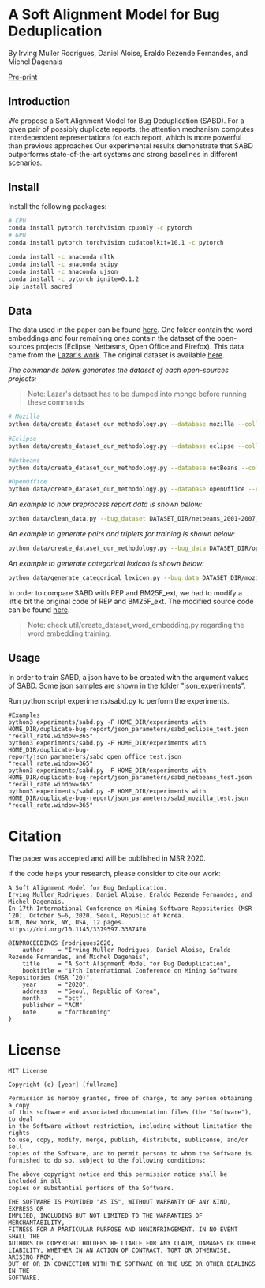 # A Soft Alignment Model for Bug Deduplication

By Irving Muller Rodrigues, Daniel Aloise, Eraldo Rezende Fernandes, and Michel Dagenais

[Pre-print](https://irving-muller.github.io/papers/MSR2020.pdf)

## Introduction

We propose a Soft Alignment Model for Bug Deduplication (SABD). 
For a given pair of possibly duplicate reports, the attention mechanism computes interdependent representations for each report, which is more powerful than previous approaches
Our experimental results demonstrate that SABD outperforms state-of-the-art systems and strong baselines in different scenarios. 

## Install

Install the following packages:

```bash
# CPU
conda install pytorch torchvision cpuonly -c pytorch 
# GPU
conda install pytorch torchvision cudatoolkit=10.1 -c pytorch

conda install -c anaconda nltk
conda install -c anaconda scipy
conda install -c anaconda ujson
conda install -c pytorch ignite=0.1.2
pip install sacred 
```

## Data

The data used in the paper can be found [here](https://zenodo.org/record/3922012). One folder contain the word embeddings and four remaining ones 
contain the dataset of the open-sources projects (Eclipse, Netbeans, Open Office and Firefox).
This data came from the [Lazar's work](https://dl.acm.org/doi/abs/10.1145/2597073.2597128).
The original dataset is available [here](http://alazar.people.ysu.edu/msr14data/).

*The commands below generates the dataset of each open-sources projects:*
> Note: Lazar's dataset has to be dumped into mongo before running these commands

```bash 
# Mozilla
python data/create_dataset_our_methodology.py --database mozilla --collection mozall --bug_data DATASET_DIR/mozilla_2001-2009_2010/mozilla_initial.json --training DATASET_DIR/mozilla_2001-2009_2010/training_split_mozilla.txt --validation  DATASET_DIR/mozilla_2001-2009_2010/validation_mozilla.txt --test DATASET_DIR/mozilla_2001-2009_2010/test_mozilla.txt --date="2010/01/01" --date_threshold="2010/12/31" --no_tree --dev_perc=0.05
    
#Eclipse
python data/create_dataset_our_methodology.py --database eclipse --collection initial --bug_data DATASET_DIR/eclipse_2001-2007_2008/eclipse_initial.json --training  DATASET_DIR/eclipse_2001-2007_2008/training_split_eclipse.txt --validation  DATASET_DIR/eclipse_2001-2007_2008/validation_eclipse.txt --test DATASET_DIR/eclipse_2001-2007_2008/test_eclipse.txt --date="2008/01/01" --date_threshold="2008/12/31" --no_tree --dev_perc=0.05

#Netbeans
python data/create_dataset_our_methodology.py --database netBeans --collection initial --bug_data DATASET_DIR/netbeans_2001-2007_2008/netbeans_initial.json --training  DATASET_DIR/netbeans_2001-2007_2008/training_split_netbeans.txt --validation  DATASET_DIR/netbeans_2001-2007_2008/validation_netbeans.txt --test DATASET_DIR/netbeans_2001-2007_2008/test_netbeans.txt --date="2008/01/01" --date_threshold="2008/12/31" --no_tree --dev_perc=0.05

#OpenOffice
python data/create_dataset_our_methodology.py --database openOffice --collection initial --bug_data DATASET_DIR/open_office_2001-2008_2010/open_office_initial.json --training  DATASET_DIR/open_office_2001-2008_2010/training_split_open_office.txt --validation  DATASET_DIR/open_office_2001-2008_2010/validation_open_office.txt --test DATASET_DIR/open_office_2001-2008_2010/test_open_office.txt --date="2008/01/01" --date_threshold="2010/12/31" --no_tree --dev_perc=0.05
```
 
*An example to how preprocess report data is shown below:*
    
```bash
python data/clean_data.py --bug_dataset DATASET_DIR/netbeans_2001-2007_2008/netbeans_initial.json --output DATASET_DIR/netbeans_2001-2007_2008/netbeans_soft_clean_rm_punc_sent_tok.txt.json --fields short_desc description --type soft --rm_punc --sent_tok --lower_case
```
    
*An example to generate pairs and triplets for training is shown below:*
    
```bash
python data/create_dataset_our_methodology.py --bug_data DATASET_DIR/open_office_2001-2008_2010/open_office_initial.json --dataset DATASET_DIR open_office_2001-2008_2010/training_open_office.txt --n 1 --type random
```
    

*An example to generate categorical lexicon is shown below:*

```bash
python data/generate_categorical_lexicon.py --bug_data DATASET_DIR/mozilla_2001-2009_2010/mozilla_initial.json -o DATASET_DIR/dataset/sun_2011/mozilla_2001-2009_2010/categorical_lexicons.json
```
        
In order to compare SABD with REP and BM25F_ext, we had to modify a little bit the original code of REP and BM25F_ext.
The modified source code can be found [here](https://github.com/irving-muller/fast-dbrd-modified).       
        
> Note: check util/create_dataset_word_embedding.py regarding the word embedding training. 
    
## Usage

In order to train SABD, a json have to be created with the argument values of SABD. 
Some json samples are shown in the folder "json_experiments".

Run python script experiments/sabd.py to perform the experiments.

```
#Examples
python3 experiments/sabd.py -F HOME_DIR/experiments with HOME_DIR/duplicate-bug-report/json_parameters/sabd_eclipse_test.json "recall_rate.window=365"
python3 experiments/sabd.py -F HOME_DIR/experiments with HOME_DIR/duplicate-bug-report/json_parameters/sabd_open_office_test.json "recall_rate.window=365"
python3 experiments/sabd.py -F HOME_DIR/experiments with HOME_DIR/duplicate-bug-report/json_parameters/sabd_netbeans_test.json "recall_rate.window=365"
python3 experiments/sabd.py -F HOME_DIR/experiments with HOME_DIR/duplicate-bug-report/json_parameters/sabd_mozilla_test.json "recall_rate.window=365"
```


# Citation
The paper was accepted and will be published in MSR 2020.

If the code helps your research, please consider to cite our work:

    A Soft Alignment Model for Bug Deduplication. 
    Irving Muller Rodrigues, Daniel Aloise, Eraldo Rezende Fernandes, and Michel Dagenais.
    In 17th International Conference on Mining Software Repositories (MSR ’20), October 5–6, 2020, Seoul, Republic of Korea.
    ACM, New York, NY, USA, 12 pages.
    https://doi.org/10.1145/3379597.3387470
    
    @INPROCEEDINGS {rodrigues2020,
        author    = "Irving Muller Rodrigues, Daniel Aloise, Eraldo Rezende Fernandes, and Michel Dagenais",
        title     = "A Soft Alignment Model for Bug Deduplication",
        booktitle = "17th International Conference on Mining Software Repositories (MSR ’20)",
        year      = "2020",
        address   = "Seoul, Republic of Korea",
        month     = "oct",
        publisher = "ACM"
        note      = "forthcoming"
    }

# License
```
MIT License

Copyright (c) [year] [fullname]

Permission is hereby granted, free of charge, to any person obtaining a copy
of this software and associated documentation files (the "Software"), to deal
in the Software without restriction, including without limitation the rights
to use, copy, modify, merge, publish, distribute, sublicense, and/or sell
copies of the Software, and to permit persons to whom the Software is
furnished to do so, subject to the following conditions:

The above copyright notice and this permission notice shall be included in all
copies or substantial portions of the Software.

THE SOFTWARE IS PROVIDED "AS IS", WITHOUT WARRANTY OF ANY KIND, EXPRESS OR
IMPLIED, INCLUDING BUT NOT LIMITED TO THE WARRANTIES OF MERCHANTABILITY,
FITNESS FOR A PARTICULAR PURPOSE AND NONINFRINGEMENT. IN NO EVENT SHALL THE
AUTHORS OR COPYRIGHT HOLDERS BE LIABLE FOR ANY CLAIM, DAMAGES OR OTHER
LIABILITY, WHETHER IN AN ACTION OF CONTRACT, TORT OR OTHERWISE, ARISING FROM,
OUT OF OR IN CONNECTION WITH THE SOFTWARE OR THE USE OR OTHER DEALINGS IN THE
SOFTWARE.
```
